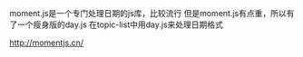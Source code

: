 moment.js是一个专门处理日期的js库，比较流行
但是moment.js有点重，所以有了一个瘦身版的day.js
在topic-list中用day.js来处理日期格式


http://momentjs.cn/
